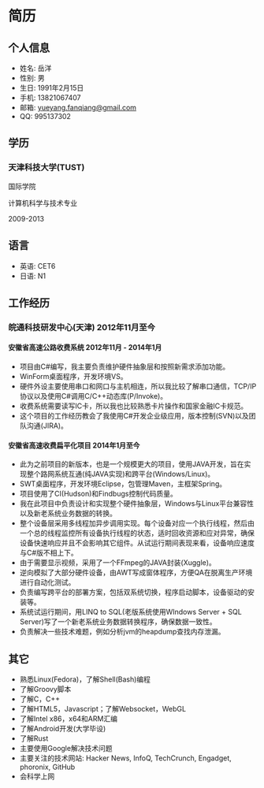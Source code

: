 # 简历

## 个人信息
* 姓名: 岳洋
* 性别: 男
* 生日: 1991年2月15日
* 手机: 13821067407
* 邮箱: yueyang.fanqiang@gmail.com
*   QQ: 995137302

## 学历
### 天津科技大学(TUST)
国际学院

计算机科学与技术专业

2009-2013   

## 语言
* 英语: CET6
* 日语: N1

## 工作经历
### 皖通科技研发中心(天津) 2012年11月至今
#### 安徽省高速公路收费系统 2012年11月 - 2014年1月
* 项目由C#编写，我主要负责维护硬件抽象层和按照新需求添加功能。
* WinForm桌面程序，开发环境VS。
* 硬件外设主要使用串口和网口与主机相连，所以我比较了解串口通信，TCP/IP协议以及使用C#调用C/C++动态库(P/Invoke)。
* 收费系统需要读写IC卡，所以我也比较熟悉卡片操作和国家金融IC卡规范。
* 这个项目的工作经历教会了我使用C#开发企业级应用，版本控制(SVN)以及团队沟通(JIRA)。

#### 安徽省高速收费扁平化项目 2014年1月至今
* 此为之前项目的新版本，也是一个规模更大的项目，使用JAVA开发，旨在实现整个路网系统互通(纯JAVA实现)和跨平台(Windows/Linux)。
* SWT桌面程序，开发环境Eclipse，包管理Maven，主框架Spring。
* 项目使用了CI(Hudson)和Findbugs控制代码质量。
* 我在此项目中负责设计和实现整个硬件抽象层，Windows与Linux平台兼容性以及新老系统业务数据的转换。
* 整个设备层采用多线程加异步调用实现。每个设备对应一个执行线程，然后由一个总的线程监控所有设备执行线程的状态，适时回收资源和应对异常，确保设备快速响应并且不会影响其它组件。从试运行期间表现来看，设备响应速度与C#版不相上下。
* 由于需要显示视频，采用了一个FFmpeg的JAVA封装(Xuggle)。
* 逆向模拟了大部分硬件设备，由AWT写成窗体程序，方便QA在脱离生产环境进行自动化测试。
* 负责编写跨平台的部署方案，包括双系统切换，程序启动脚本，设备驱动的安装等。
* 系统试运行期间，用LINQ to SQL(老版系统使用WIndows Server + SQL Server)写了一个新老系统业务数据转换程序，确保数据一致性。
* 负责解决一些技术难题，例如分析jvm的heapdump查找内存泄漏。

## 其它
* 熟悉Linux(Fedora)，了解Shell(Bash)编程
* 了解Groovy脚本
* 了解C，C++
* 了解HTML5，Javascript；了解Websocket，WebGL
* 了解Intel x86，x64和ARM汇编
* 了解Android开发(大学毕设)
* 了解Rust
* 主要使用Google解决技术问题
* 主要关注的技术网站: Hacker News, InfoQ, TechCrunch, Engadget, phoronix, GitHub
* 会科学上网
